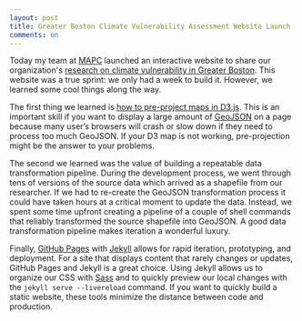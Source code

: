 ```yaml
---
layout: post
title: Greater Boston Climate Vulnerability Assessment Website Launch
comments: on
---
```

Today my team at [MAPC](https://www.mapc.org/) launched an interactive website to share our organization's [research on climate vulnerability in Greater Boston](https://climate-vulnerability.mapc.org/). This website was a true sprint: we only had a week to build it. However, we learned some cool things along the way.

The first thing we learned is [how to pre-project maps in D3.js](https://github.com/MAPC/infrastructure/blob/master/docs/D3%20Map%20Setup.md). This is an important skill if you want to display a large amount of [GeoJSON](https://geojson.org) on a page because many user’s browsers will crash or slow down if they need to process too much GeoJSON. If your D3 map is not working, pre-projection might be the answer to your problems.

The second we learned was the value of building a repeatable data transformation pipeline. During the development process, we went through tens of versions of the source data which arrived as a shapefile from our researcher. If we had to re-create the GeoJSON transformation process it could have taken hours at a critical moment to update the data. Instead, we spent some time upfront creating a pipeline of a couple of shell commands that reliably transformed the source shapefile into GeoJSON. A good data transformation pipeline makes iteration a wonderful luxury.

Finally, [GitHub Pages](https://pages.github.com) with [Jekyll](https://jekyllrb.com) allows for rapid iteration, prototyping, and deployment. For a site that displays content that rarely changes or updates, GitHub Pages and Jekyll is a great choice. Using Jekyll allows us to organize our CSS with [Sass](https://sass-lang.com) and to quickly preview our local changes with the `jekyll serve --livereload` command. If you want to quickly build a static website, these tools minimize the distance between code and production.